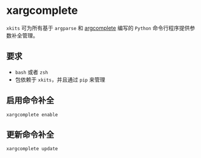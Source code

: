 xargcomplete
============

`xkits` 可为所有基于 `argparse` 和 [argcomplete](https://kislyuk.github.io/argcomplete/) 编写的 `Python` 命令行程序提供参数补全管理。

要求
----

- `bash` 或者 `zsh`
- 包依赖于 `xkits`，并且通过 `pip` 来管理

启用命令补全
------------

```shell
xargcomplete enable
```

更新命令补全
------------

```shell
xargcomplete update
```
